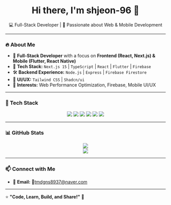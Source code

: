 <h1 align="center">Hi there, I'm shjeon-96 👋</h1>

<p align="center">
  💻 Full-Stack Developer | 🚀 Passionate about Web & Mobile Development
</p>

---

### 🔥 About Me
- 🌟 **Full-Stack Developer** with a focus on **Frontend (React, Next.js) & Mobile (Flutter, React Native)**
- 🔧 **Tech Stack:** `Next.js 15` | `TypeScript` | `React` | `Flutter` | `Firebase`
- 🛠️ **Backend Experience:** `Node.js` | `Express` | `Firebase Firestore`
- 🎨 **UI/UX:** `Tailwind CSS` | `Shadcn/ui`
- 🎯 **Interests:** Web Performance Optimization, Firebase, Mobile UI/UX

---

### 🚀 Tech Stack
<p align="center">
  <img src="https://img.shields.io/badge/Next.js-000000?style=for-the-badge&logo=next.js&logoColor=white" />
  <img src="https://img.shields.io/badge/TypeScript-3178C6?style=for-the-badge&logo=typescript&logoColor=white" />
  <img src="https://img.shields.io/badge/React-61DAFB?style=for-the-badge&logo=react&logoColor=white" />
  <img src="https://img.shields.io/badge/Tailwind_CSS-38B2AC?style=for-the-badge&logo=tailwind-css&logoColor=white" />
  <img src="https://img.shields.io/badge/Flutter-02569B?style=for-the-badge&logo=flutter&logoColor=white" />
  <img src="https://img.shields.io/badge/Firebase-FFCA28?style=for-the-badge&logo=firebase&logoColor=white" />
</p>

---

### 📊 GitHub Stats
<p align="center">
  <img src="https://github-readme-stats.vercel.app/api?username=shjeon-96&show_icons=true&theme=dark" />
  <br/>
  <img src="https://github-readme-stats.vercel.app/api/top-langs/?username=shjeon-96&layout=compact&theme=dark&show_private=true" />
</p>

---

### 📫 Connect with Me
- 📧 **Email:** tmdgns8937@naver.com


---

⭐ **"Code, Learn, Build, and Share!"** 🚀
